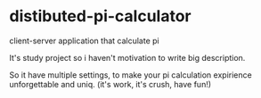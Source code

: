 # distibuted-pi-calculator
client-server application that calculate pi

It's study project so i haven't motivation to write big description. 

So it have multiple settings, to make your pi calculation expirience unforgettable and uniq. (it's work, it's crush, have fun!)
